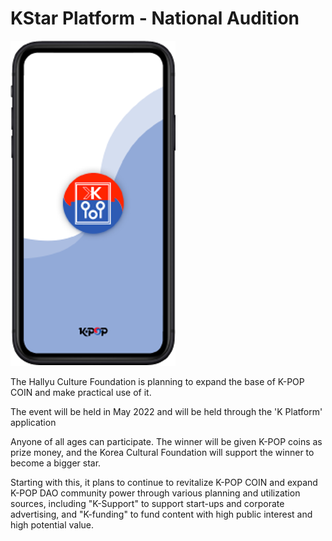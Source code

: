 # KStar Platform - National Audition

![](<../../../../../.gitbook/assets/image (5).png>)

&#x20;The Hallyu Culture Foundation is planning to expand the base of K-POP COIN and make practical use of it.

&#x20;The event will be held in May 2022 and will be held through the 'K Platform' application

&#x20;Anyone of all ages can participate. The winner will be given K-POP coins as prize money, and the Korea Cultural Foundation will support the winner to become a bigger star.

&#x20;Starting with this, it plans to continue to revitalize K-POP COIN and expand K-POP DAO community power through various planning and utilization sources, including "K-Support" to support start-ups and corporate advertising, and "K-funding" to fund content with high public interest and high potential value.

